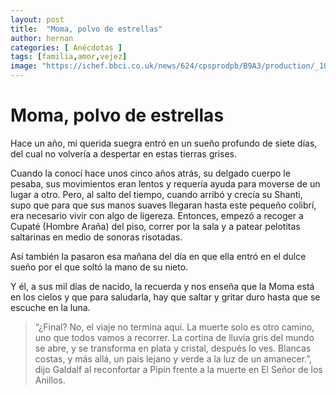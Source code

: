 ```yaml
---
layout: post
title:  "Moma, polvo de estrellas"
author: hernan
categories: [ Anécdotas ]
tags: [familia,amor,vejez]
image: "https://ichef.bbci.co.uk/news/624/cpsprodpb/B9A3/production/_102632574_gettyimages-482262224.jpg"
---
```


# Moma, polvo de estrellas

Hace un año, mi querida suegra entró en un sueño profundo de siete días, del cual no volvería a despertar en estas tierras grises.

Cuando la conocí hace unos cinco años atrás, su delgado cuerpo le pesaba, sus movimientos eran lentos y requería ayuda para moverse de un lugar a otro. Pero, al salto del tiempo, cuando arribó y crecía su Shanti, supo que para que sus manos suaves llegaran hasta este pequeño colibrí, era necesario vivir con algo de ligereza. Entonces, empezó a recoger a Cupaté (Hombre Araña) del piso, correr por la sala y a patear pelotitas saltarinas en medio de sonoras risotadas.

Así también la pasaron esa mañana del día en que ella entró en el dulce sueño por el que soltó la mano de su nieto.

Y él, a sus mil días de nacido, la recuerda y nos enseña que la Moma está en los cielos y que para saludarla, hay que saltar y gritar duro hasta que se escuche en la luna.

> “¿Final? No, el viaje no termina aquí. La muerte solo es otro camino, uno que todos vamos a recorrer. La cortina de lluvia gris del mundo se abre, y se transforma en plata y cristal, después lo ves. Blancas costas, y más allá, un país lejano y verde a la luz de un amanecer.”, dijo Galdalf al reconfortar a Pipin frente a la muerte en El Señor de los Anillos.
